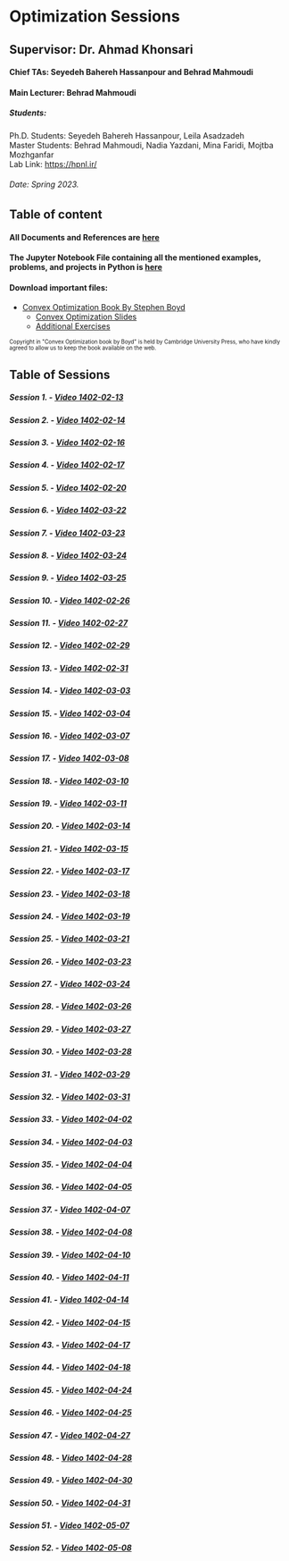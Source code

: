 # Optimization Sessions
## Supervisor: Dr. Ahmad Khonsari 
#### Chief TAs: Seyedeh Bahereh Hassanpour and Behrad Mahmoudi
#### Main Lecturer: Behrad Mahmoudi
##### Students:
Ph.D. Students: Seyedeh Bahereh Hassanpour, Leila Asadzadeh </br>
Master Students: Behrad Mahmoudi, Nadia Yazdani, Mina Faridi, Mojtba Mozhganfar </br>
Lab Link: https://hpnl.ir/
###### Date: Spring 2023.

## Table of content
#### All Documents and References are [here](https://github.com/hpnl/Optimization/tree/main/References_n_Files)
#### The Jupyter Notebook File containing all the mentioned examples, problems, and projects in Python is [here](https://github.com/hpnl/Optimization/tree/main/Codes)

#### Download important files:
* [Convex Optimization Book By Stephen Boyd](https://web.stanford.edu/~boyd/cvxbook/bv_cvxbook.pdf)
  * [Convex Optimization Slides](https://web.stanford.edu/~boyd/cvxbook/bv_cvxslides.pdf)
  * [Additional Exercises](https://github.com/cvxgrp/cvxbook_additional_exercises)
<p><sub><sup>Copyright in "Convex Optimization book by Boyd" is held by Cambridge University Press, who have kindly agreed to allow us to keep the book available on the web.</sub></sup></p>


## Table of Sessions
##### Session 1. - [Video 1402-02-13](https://drive.google.com/drive/folders/1KTBXXi_l4TDVKLc2X91fRVk_N6GPCh9H?usp=drive_link)
##### Session 2. - [Video 1402-02-14](https://drive.google.com/drive/folders/14mqkQg76aKPunhPiB11wgIL-CmeCiK6K?usp=drive_link)
##### Session 3. - [Video 1402-02-16](https://drive.google.com/drive/folders/14LZQH43M45nohHYG0KQj0sXrcwD9ykUQ?usp=drive_link)
##### Session 4. - [Video 1402-02-17](https://drive.google.com/drive/folders/1DVuUqMoyNIwgMC8qzg3g_AyX7brBw4LP?usp=drive_link)
##### Session 5. - [Video 1402-02-20](https://drive.google.com/drive/folders/1TxrUxm7RAscoV8BQZqH5pUc5vx0l92ok?usp=drive_link)
##### Session 6. - [Video 1402-03-22](https://drive.google.com/drive/folders/19pxLHhSaoooJ8qYT2SL6m851hH-22HFB?usp=drive_link)
##### Session 7. - [Video 1402-03-23](https://drive.google.com/drive/folders/1GWufyDYhL_h1t_EZ7gYEPWObh5i1Tzll?usp=drive_link)
##### Session 8. - [Video 1402-03-24](https://drive.google.com/drive/folders/1S3539TDKbCcMOe9PGe2yPBEWmjP58WMc?usp=drive_link)
##### Session 9. - [Video 1402-03-25](https://drive.google.com/drive/folders/1gKVSCFTvrOTGdDiqvFRj_6-c-5W1ZnJi?usp=drive_link)

##### Session 10. - [Video 1402-02-26](https://drive.google.com/drive/folders/1AU-jq731qYyAihftO_E9o6OI29ALktCh?usp=drive_link)
##### Session 11. - [Video 1402-02-27](https://choosealicense.com/licenses/mit/)
##### Session 12. - [Video 1402-02-29](https://choosealicense.com/licenses/mit/)
##### Session 13. - [Video 1402-02-31](https://choosealicense.com/licenses/mit/)
##### Session 14. - [Video 1402-03-03](https://choosealicense.com/licenses/mit/)
##### Session 15. - [Video 1402-03-04](https://choosealicense.com/licenses/mit/)
##### Session 16. - [Video 1402-03-07](https://choosealicense.com/licenses/mit/)
##### Session 17. - [Video 1402-03-08](https://choosealicense.com/licenses/mit/)
##### Session 18. - [Video 1402-03-10](https://choosealicense.com/licenses/mit/)
##### Session 19. - [Video 1402-03-11](https://choosealicense.com/licenses/mit/)
##### Session 20. - [Video 1402-03-14](https://choosealicense.com/licenses/mit/)

##### Session 21. - [Video 1402-03-15](https://choosealicense.com/licenses/mit/)
##### Session 22. - [Video 1402-03-17](https://choosealicense.com/licenses/mit/)
##### Session 23. - [Video 1402-03-18](https://choosealicense.com/licenses/mit/)
##### Session 24. - [Video 1402-03-19](https://choosealicense.com/licenses/mit/)
##### Session 25. - [Video 1402-03-21](https://choosealicense.com/licenses/mit/)
##### Session 26. - [Video 1402-03-23](https://choosealicense.com/licenses/mit/)
##### Session 27. - [Video 1402-03-24](https://choosealicense.com/licenses/mit/)
##### Session 28. - [Video 1402-03-26](https://choosealicense.com/licenses/mit/)
##### Session 29. - [Video 1402-03-27](https://choosealicense.com/licenses/mit/)
##### Session 30. - [Video 1402-03-28](https://choosealicense.com/licenses/mit/)
##### Session 31. - [Video 1402-03-29](https://choosealicense.com/licenses/mit/)
##### Session 32. - [Video 1402-03-31](https://choosealicense.com/licenses/mit/)
##### Session 33. - [Video 1402-04-02](https://choosealicense.com/licenses/mit/)
##### Session 34. - [Video 1402-04-03](https://choosealicense.com/licenses/mit/)
##### Session 35. - [Video 1402-04-04](https://choosealicense.com/licenses/mit/)
##### Session 36. - [Video 1402-04-05](https://choosealicense.com/licenses/mit/)
##### Session 37. - [Video 1402-04-07](https://choosealicense.com/licenses/mit/)
##### Session 38. - [Video 1402-04-08](https://choosealicense.com/licenses/mit/)
##### Session 39. - [Video 1402-04-10](https://choosealicense.com/licenses/mit/)
##### Session 40. - [Video 1402-04-11](https://choosealicense.com/licenses/mit/)

##### Session 41. - [Video 1402-04-14](https://choosealicense.com/licenses/mit/)
##### Session 42. - [Video 1402-04-15](https://choosealicense.com/licenses/mit/)
##### Session 43. - [Video 1402-04-17](https://choosealicense.com/licenses/mit/)
##### Session 44. - [Video 1402-04-18](https://choosealicense.com/licenses/mit/)
##### Session 45. - [Video 1402-04-24](https://choosealicense.com/licenses/mit/)
##### Session 46. - [Video 1402-04-25](https://choosealicense.com/licenses/mit/)
##### Session 47. - [Video 1402-04-27](https://choosealicense.com/licenses/mit/)
##### Session 48. - [Video 1402-04-28](https://choosealicense.com/licenses/mit/)
##### Session 49. - [Video 1402-04-30](https://choosealicense.com/licenses/mit/)
##### Session 50. - [Video 1402-04-31](https://choosealicense.com/licenses/mit/)


##### Session 51. - [Video 1402-05-07](https://choosealicense.com/licenses/mit/)
##### Session 52. - [Video 1402-05-08](https://choosealicense.com/licenses/mit/)
